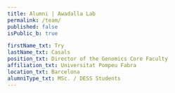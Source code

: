 ```yaml
---
title: Alumni | Awadalla Lab
permalink: /team/
published: false
isPublic_b: true

firstName_txt: Try
lastName_txt: Casals
position_txt: Director of the Genomics Core Faculty
affiliation_txt: Universitat Pompeu Fabra
location_txt: Barcelona
alumniType_txt: MSc. / DESS Students
---
```

